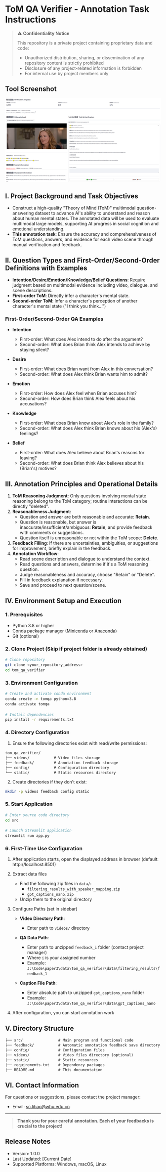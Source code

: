 # ToM QA Verifier - Annotation Task Instructions

> ⚠️ **Confidentiality Notice**
> 
> This repository is a private project containing proprietary data and code:
> - Unauthorized distribution, sharing, or dissemination of any repository content is strictly prohibited
> - Disclosure of any project-related information is forbidden
> - For internal use by project members only

## Tool Screenshot

![ToM QA Verifier Screenshot](data/tom_qa_verifier.png)

## I. Project Background and Task Objectives

- Construct a high-quality "Theory of Mind (ToM)" multimodal question-answering dataset to advance AI's ability to understand and reason about human mental states. The annotated data will be used to evaluate multimodal large models, supporting AI progress in social cognition and emotional understanding.
- **This annotation task**: Ensure the accuracy and comprehensiveness of ToM questions, answers, and evidence for each video scene through manual verification and feedback.

## II. Question Types and First-Order/Second-Order Definitions with Examples

- **Intention/Desire/Emotion/Knowledge/Belief Questions**: Require judgment based on multimodal evidence including video, dialogue, and scene descriptions.
- **First-order ToM**: Directly infer a character's mental state.
- **Second-order ToM**: Infer a character's perception of another character's mental state ("I think you think...")

### First-Order/Second-Order QA Examples

- **Intention**  
  - First-order: What does Alex intend to do after the argument?  
  - Second-order: What does Brian think Alex intends to achieve by staying silent?

- **Desire**  
  - First-order: What does Brian want from Alex in this conversation?  
  - Second-order: What does Alex think Brian wants him to admit?

- **Emotion**  
  - First-order: How does Alex feel when Brian accuses him?  
  - Second-order: How does Brian think Alex feels about his accusations?

- **Knowledge**  
  - First-order: What does Brian know about Alex's role in the family?  
  - Second-order: What does Alex think Brian knows about his (Alex's) feelings?

- **Belief**  
  - First-order: What does Alex believe about Brian's reasons for leaving?  
  - Second-order: What does Brian think Alex believes about his (Brian's) motives?

## III. Annotation Principles and Operational Details

1. **ToM Reasoning Judgment**: Only questions involving mental state reasoning belong to the ToM category; routine interactions can be directly "deleted".
2. **Reasonableness Judgment**:
   - Question and answer are both reasonable and accurate: **Retain**.
   - Question is reasonable, but answer is inaccurate/insufficient/ambiguous: **Retain**, and provide feedback with comments or suggestions.
   - Question itself is unreasonable or not within the ToM scope: **Delete**.
3. **Feedback Filling**: If there are uncertainties, ambiguities, or suggestions for improvement, briefly explain in the feedback.
4. **Annotation Workflow**:
   - Read scene description and dialogue to understand the context.
   - Read questions and answers, determine if it's a ToM reasoning question.
   - Judge reasonableness and accuracy, choose "Retain" or "Delete".
   - Fill in feedback explanation if necessary.
   - Save and proceed to next question/scene.

## IV. Environment Setup and Execution

### 1. Prerequisites
- Python 3.8 or higher
- Conda package manager ([Miniconda](https://docs.conda.io/en/latest/miniconda.html) or [Anaconda](https://www.anaconda.com/download))
- Git (optional)

### 2. Clone Project (Skip if project folder is already obtained)
```bash
# Clone repository
git clone <your_repository_address>
cd tom_qa_verifier
```

### 3. Environment Configuration
```bash
# Create and activate conda environment
conda create -n tomqa python=3.8
conda activate tomqa

# Install dependencies
pip install -r requirements.txt
```

### 4. Directory Configuration
1. Ensure the following directories exist with read/write permissions:
```
tom_qa_verifier/
├── videos/           # Video files storage
├── feedback/         # Annotation feedback storage
├── config/           # Configuration directory
└── static/           # Static resources directory
```

2. Create directories if they don't exist:
```bash
mkdir -p videos feedback config static
```

### 5. Start Application
```bash
# Enter source code directory
cd src

# Launch Streamlit application
streamlit run app.py
```

### 6. First-Time Use Configuration
1. After application starts, open the displayed address in browser (default: http://localhost:8501)

2. Extract data files
   - Find the following zip files in `data/`:
     * `filtering_results_with_speaker_mapping.zip`
     * `gpt_captions_nano.zip`
   - Unzip them to the original directory

3. Configure Paths (set in sidebar)
   - **Video Directory Path**:
     * Enter path to `videos/` directory
   
   - **QA Data Path**:
     * Enter path to unzipped `feedback_i` folder (contact project manager)
     * Where `i` is your assigned number
     * Example: `J:\Code\paper3\data\tom_qa_verifier\data\filtering_results\feedback_1`
   
   - **Caption File Path**:
     * Enter absolute path to unzipped `gpt_captions_nano` folder
     * Example: `J:\Code\paper3\data\tom_qa_verifier\data\gpt_captions_nano`

4. After configuration, you can start annotation work

## V. Directory Structure

```
├── src/                # Main program and functional code
├── feedback/           # Automatic annotation feedback save directory
├── config/             # Configuration files
├── videos/             # Video files directory (optional)
├── static/             # Static resources
├── requirements.txt    # Dependency packages
├── README.md           # This documentation
```

## VI. Contact Information

For questions or suggestions, please contact the project manager:  
- Email: sc.lihao@whu.edu.cn  

---

> **Thank you for your careful annotation. Each of your feedbacks is crucial to the project!** 

## Release Notes

- Version: 1.0.0
- Last Updated: [Current Date]
- Supported Platforms: Windows, macOS, Linux 